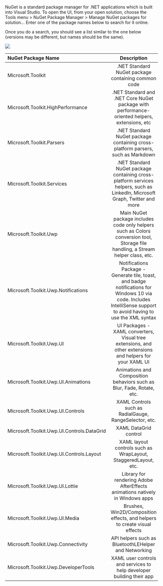 NuGet is a standard package manager for .NET applications which is built into Visual Studio. To open the UI, from your open solution, choose the Tools menu > NuGet Package Manager > Manage NuGet packages for solution... Enter one of the package names below to search for it online.

Once you do a search, you should see a list similar to the one below (versions may be different, but names should be the same).

![](https://raw.githubusercontent.com/windows-toolkit/WindowsCommunityToolkit/master/githubresources/images/NugetPackages.png)



| **NuGet Package Name**      | **Description**   |
| :------------- | :----------: |
|  Microsoft.Toolkit | .NET Standard NuGet package containing common code   |
| Microsoft.Toolkit.HighPerformance   | .NET Standard and .NET Core NuGet package with performance-oriented helpers, extensions, etc |
|  Microsoft.Toolkit.Parsers | 	.NET Standard NuGet package containing cross-platform parsers, such as Markdown   |
|  Microsoft.Toolkit.Services | .NET Standard NuGet package containing cross-platform services helpers, such as LinkedIn, Microsoft Graph, Twitter and more   |
|  Microsoft.Toolkit.Uwp | Main NuGet package includes code only helpers such as Colors conversion tool, Storage file handling, a Stream helper class, etc.   |
|  Microsoft.Toolkit.Uwp.Notifications | 	Notifications Package - Generate tile, toast, and badge notifications for Windows 10 via code. Includes IntelliSense support to avoid having to use the XML syntax   |
|  Microsoft.Toolkit.Uwp.UI | UI Packages - XAML converters, Visual tree extensions, and other extensions and helpers for your XAML UI   |
|  Microsoft.Toolkit.Uwp.UI.Animations | 	Animations and Composition behaviors such as Blur, Fade, Rotate, etc.   |
|  Microsoft.Toolkit.Uwp.UI.Controls | 	XAML Controls such as RadialGauge, RangeSelector, etc. |
|  Microsoft.Toolkit.Uwp.UI.Controls.DataGrid | XAML DataGrid control   |
|  Microsoft.Toolkit.Uwp.UI.Controls.Layout | XAML layout controls such as WrapLayout, StaggeredLayout, etc.   |
|  Microsoft.Toolkit.Uwp.UI.Lottie | Library for rendering Adobe AfterEffects animations natively in Windows apps   |
|  Microsoft.Toolkit.Uwp.UI.Media | Brushes, Win2D/Composition effects, and helpers to create visual effects   |
|  Microsoft.Toolkit.Uwp.Connectivity | API helpers such as BluetoothLEHelper and Networking   |
|  Microsoft.Toolkit.Uwp.DeveloperTools | 	XAML user controls and services to help developer building their app   |